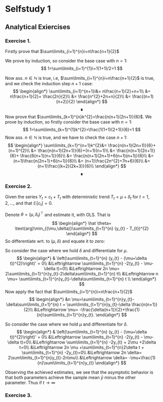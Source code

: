 # Selfstudy 1

## Analytical Exiercises
### Exercise 1.

Firstly prove that $\sum\limits_{i=1}^{n}i=n\frac{n+1}{2}$

We prove by induction, so consider the base case with $n=1$:
$$
1=\sum\limits_{i=1}^{1}i=1(1+1)/2=1
$$

Now ass. $n\in \mathbb{N}$ is true, i.e, $\sum\limits_{i=1}^{n}i=n\frac{n+1}{2}$ is true, and we check the induction step $n+1$ case:
$$
\begin{align*}
\sum\limits_{i=1}^{n+1}i&= n\frac{n+1}{2}+n+1\\
&=  n\frac{n+1}{2}+ \frac{2n}{2}\\
&= \frac{n^{2}+2n+n}{2}\\
&= \frac{(n+1)(n+2)}{2}
\end{align*}
$$
$$\QED$$
Now prove that $\sum\limits_{k=1}^{n}k^{2}=\frac{n(n+1)(2n+1)}{6}$. We prove by induction, so firstly consider the base case with $n=1$:
$$
1=\sum\limits_{k=1}^{1}k^{2}=\frac{1(1+1)(2+1)}{6}=1
$$
Now ass. $n\in \mathbb{N}$ is true, and we have to check the case $n+1$:
$$
\begin{align*}
\sum\limits_{k=1}^{n+1}k^{2}&= \frac{n(n+1)(2n+1)}{6}+(n+1)^{2}\\
&= \frac{n(n+1)(2n+1)}{6}+(n+1)(n+1)\\
&= \frac{n(n+1)(2n+1)}{6}+ \frac{6(n+1)(n+1)}{6}\\
&= \frac{n(n+1)(2n+1)+6(n+1)(n+1)}{6}\\
&= (n+1)\frac{n(2n+1)+6(n+1)}{6}\\
&= (n+1)\frac{2n^{2}+7n+6}{6}\\
&= (n+1)\frac{(k+2)(2k+3)}{6}\\
\end{align*}
$$
$$\QED$$
### Exercise 2.
Given the series $Y_{t} = c_{t}+T_{t}$ with deterministic trend $T_{t}=\mu+\delta_{t}$ for $t=1,2,\dots$, and that $\mathbb{E}[c_{t}]=0$.

Denote $\theta = (\mu, \delta_{t})^\top$ and estimate it, with OLS. That is
$$
\begin{align*}
\hat \theta= \text{arg}\min_{(\mu,\delta)}\sum\limits_{t=1}^{n} (y_{t} - T_{t})^{2}
\end{align*}
$$
So differentiate wrt. to $(\mu,\delta)$ and equate it to zero:

So consider the case where we hold $\delta$ and differentiate for $\mu$.
$$
\begin{align*}
& \left(\sum\limits_{t=1}^{n} (y_{t} - (\mu+\delta t))^{2}\right)' = 0\\
&\Leftrightarrow \sum\limits_{t=1}^{n} -2(y_{t} - \mu-\delta t)=0\\
&\Leftrightarrow 2n \mu= 2\sum\limits_{t=1}^{n}y_{t}-2\delta\sum\limits_{t=1}^{n} t\\
&\Leftrightarrow n \mu= \sum\limits_{t=1}^{n}y_{t}-\delta\sum\limits_{t=1}^{n} t \\
\end{align*}
$$
Now apply the fact that $\sum\limits_{i=1}^{n}i=n\frac{n+1}{2}$
$$
\begin{align*}
&n \mu=\sum\limits_{t=1}^{n}y_{t}-\delta\sum\limits_{t=1}^{n} t = \sum\limits_{t=1}^{n}y_{t}-\delta \frac{n(n+1)}{2}\\
&\Leftrightarrow  \mu= -\frac{\delta(n+1)}{2}+\frac{1}{n}\sum\limits_{t=1}^{n}y_{t}.
\end{align*}
$$

So consider the case where we hold $\mu$ and differentiate for $\delta$.
$$
\begin{align*}
& \left(\sum\limits_{t=1}^{n} (y_{t} - (\mu+\delta t))^{2}\right)' = 0\\
&\Leftrightarrow \sum\limits_{t=1}^{n} -2(y_{t} - \mu-\delta t)=0\\
&\Leftrightarrow \sum\limits_{t=1}^{n} -2y_{t} + 2\mu +2\delta t=0\\
&\Leftrightarrow 2n \mu +\sum\limits_{t=1}^{n}2\delta t + \sum\limits_{t=1}^{n} -2y_{t}=0\\
&\Leftrightarrow 2n \delta= 2\sum\limits_{t=1}^{n}y_{t}-2n\mu\\
&\Leftrightarrow  \delta= -\mu+\frac{1}{n}\sum\limits_{t=1}^{n}y_{t}
\end{align*}
$$


Observing the achieved estimates, we see that the asymptotic behavior is that both parameters achieve the sample mean $\bar y$ minus the other parameter. Thus if $t\to \infty$ 

### Exercise 3.
